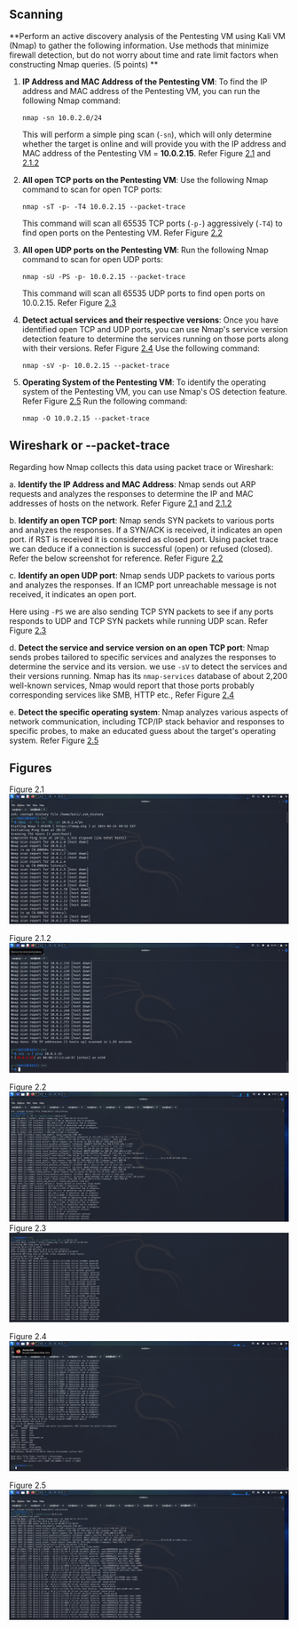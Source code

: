 ## Scanning

**Perform an active discovery analysis of the Pentesting VM using Kali VM (Nmap) to gather the following information. Use methods that minimize firewall detection, but do not worry about time and rate limit factors when constructing Nmap queries. (5 points)
**
1. **IP Address and MAC Address of the Pentesting VM**:
   To find the IP address and MAC address of the Pentesting VM, you can run the following Nmap command:
   ```
   nmap -sn 10.0.2.0/24
   ```
   This will perform a simple ping scan (`-sn`), which will only determine whether the target is online and will provide you with the IP address and MAC address of the Pentesting VM = **10.0.2.15**. Refer Figure [2.1](Screenshots/2.1.png) and [2.1.2](Screenshots/2.1.2.png)
   

2. **All open TCP ports on the Pentesting VM**:
   Use the following Nmap command to scan for open TCP ports:
   ```
   nmap -sT -p- -T4 10.0.2.15 --packet-trace
   ```
   This command will scan all 65535 TCP ports (`-p-`) aggressively (`-T4`) to find open ports on the Pentesting VM. Refer Figure [2.2](Screenshots/2.2.png)
   

3. **All open UDP ports on the Pentesting VM**:
   Run the following Nmap command to scan for open UDP ports:
   ```
   nmap -sU -PS -p- 10.0.2.15 --packet-trace
   ```
   This command will scan all 65535 UDP ports to find open ports on 10.0.2.15. Refer Figure [2.3](Screenshots/2.3.png)

4. **Detect actual services and their respective versions**:
   Once you have identified open TCP and UDP ports, you can use Nmap's service version detection feature to determine the services running on those ports along with their versions. Refer Figure [2.4](Screenshots/2.4.png) Use the following command:
   ```
   nmap -sV -p- 10.0.2.15 --packet-trace
   ```
   

5. **Operating System of the Pentesting VM**:
   To identify the operating system of the Pentesting VM, you can use Nmap's OS detection feature. Refer Figure [2.5](Screenshots/2.5.png) Run the following command:
   ```
   nmap -O 10.0.2.15 --packet-trace
   ```
   


## Wireshark or --packet-trace
Regarding how Nmap collects this data using packet trace or Wireshark:

a. **Identify the IP Address and MAC Address**: 
Nmap sends out ARP requests and analyzes the responses to determine the IP and MAC addresses of hosts on the network. Refer Figure [2.1](Screenshots/2.1.png) and [2.1.2](Screenshots/2.1.2.png)

b. **Identify an open TCP port**: 
Nmap sends SYN packets to various ports and analyzes the responses. If a SYN/ACK is received, it indicates an open port. if RST is received it is considered as closed port. Using packet trace we can deduce if a connection is successful (open) or refused (closed). Refer the below screenshot for reference. Refer Figure [2.2](Screenshots/2.2.png)

c. **Identify an open UDP port**: 
Nmap sends UDP packets to various ports and analyzes the responses. If an ICMP port unreachable message is not received, it indicates an open port.

Here using `-PS` we are also sending TCP SYN packets to see if any ports responds to UDP and TCP SYN packets while running UDP scan. Refer Figure [2.3](Screenshots/2.3.png)

d. **Detect the service and service version on an open TCP port**: 
Nmap sends probes tailored to specific services and analyzes the responses to determine the service and its version. we use `-sV` to detect the services and their versions running. Nmap has its `nmap-services` database of about 2,200 well-known services, Nmap would report that those ports probably corresponding services like SMB, HTTP etc., Refer Figure [2.4](Screenshots/2.4.png) 

e. **Detect the specific operating system**: 
Nmap analyzes various aspects of network communication, including TCP/IP stack behavior and responses to specific probes, to make an educated guess about the target's operating system. Refer Figure [2.5](Screenshots/2.5.png)

## Figures

Figure 2.1
![](Screenshots/2.1.png)

Figure 2.1.2
![2.1.2](Screenshots/2.1.2.png)

Figure 2.2
![](Screenshots/2.2.png)
Figure 2.3 
   ![](Screenshots/2.3.png)

Figure 2.4 ![service-Version-detection](Screenshots/2.4.png)

Figure 2.5 ![os-detection](Screenshots/2.5.png)